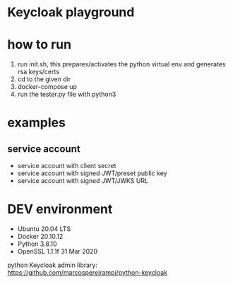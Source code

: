 # Keycloak playground

# how to run
1. run init.sh, this prepares/activates the python virtual env and generates rsa keys/certs
2. cd to the given dir
3. docker-compose up
4. run the tester.py file with python3

# examples
## service account
- service account with client secret
- service account with signed JWT/preset public key
- service account with signed JWT/JWKS URL

# DEV environment
- Ubuntu 20.04 LTS
- Docker 20.10.12
- Python 3.8.10
- OpenSSL 1.1.1f  31 Mar 2020


python Keycloak admin library:
https://github.com/marcospereirampj/python-keycloak
